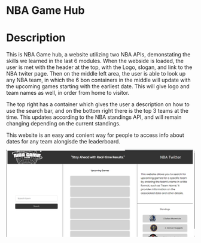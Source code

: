 # NBA Game Hub

# Description

This is NBA Game hub, a website utilizing two NBA APIs, demonstating the skills we learned in the last 6 modules. When the webside is loaded, the user is met with the header at the top, with the Logo, slogan, and link to the NBA twiter page. Then on the middle left area, the user is able to look up any NBA team, in which the 6 bon containers in the middle will update with the upcoming games starting with the earliest date. This will give logo and team names as well, in order from home to visitor. 

The top right has a container which gives the user a description on how to use the search bar, and on the bottom right there is the top 3 teams at the time. This updates according to the NBA standings API, and will remain changing depending on the current standings. 

This website is an easy and conient way for people to access info about dates for any team alongisde the leaderboard.

![Screenshot of webiste](/assets/nbawebsite.png)

